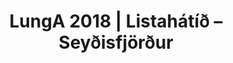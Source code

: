 ---
layout: home
instagram_images: ['/assets/img/drasl.png', '/assets/img/drasl.png']
permalink: "/"
title: LungA 2018 | Listahátíð – Seyðisfjörður
permalink: /
cover_photo: /img/uploads/screen-shot-2018-04-16-at-15.47.19.png
concert_images:
  - /assets/img/drasl.png
  - /assets/img/drasl.png
---